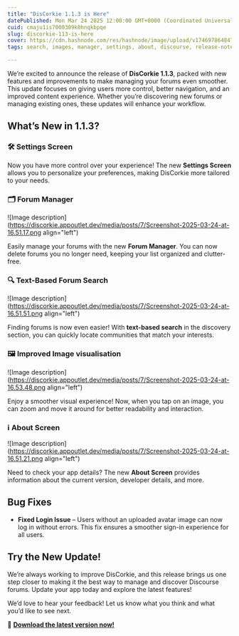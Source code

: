 ```yaml
---
title: "DisCorkie 1.1.3 is Here"
datePublished: Mon Mar 24 2025 12:00:00 GMT+0000 (Coordinated Universal Time)
cuid: cmaju1is7000309k0hnqkbpqe
slug: discorkie-113-is-here
cover: https://cdn.hashnode.com/res/hashnode/image/upload/v1746978648478/901961bf-4e36-421c-963a-18caaa4f7b77.png
tags: search, images, manager, settings, about, discourse, release-notes, forum, discorkie

---
```


We’re excited to announce the release of **DisCorkie 1.1.3**, packed with new features and improvements to make managing your forums even smoother. This update focuses on giving users more control, better navigation, and an improved content experience. Whether you’re discovering new forums or managing existing ones, these updates will enhance your workflow.

## **What’s New in 1.1.3?**

### 🛠️ **Settings Screen**

Now you have more control over your experience! The new **Settings Screen** allows you to personalize your preferences, making DisCorkie more tailored to your needs.

### 🗂️ **Forum Manager**

![Image description](https://discorkie.appoutlet.dev/media/posts/7/Screenshot-2025-03-24-at-16.51.17.png align="left")

Easily manage your forums with the new **Forum Manager**. You can now delete forums you no longer need, keeping your list organized and clutter-free.

### 🔍 **Text-Based Forum Search**

![Image description](https://discorkie.appoutlet.dev/media/posts/7/Screenshot-2025-03-24-at-16.51.51.png align="left")

Finding forums is now even easier! With **text-based search** in the discovery section, you can quickly locate communities that match your interests.

### 🖼️ **Improved Image visualisation**

![Image description](https://discorkie.appoutlet.dev/media/posts/7/Screenshot-2025-03-24-at-16.53.48.png align="left")

Enjoy a smoother visual experience! Now, when you tap on an image, you can zoom and move it around for better readability and interaction.

### ℹ️ **About Screen**

![Image description](https://discorkie.appoutlet.dev/media/posts/7/Screenshot-2025-03-24-at-16.51.21.png align="left")

Need to check your app details? The new **About Screen** provides information about the current version, developer details, and more.

## **Bug Fixes**

* **Fixed Login Issue** – Users without an uploaded avatar image can now log in without errors. This fix ensures a smoother sign-in experience for all users.
    

## **Try the New Update!**

We’re always working to improve DisCorkie, and this release brings us one step closer to making it the best way to manage and discover Discourse forums. Update your app today and explore the latest features!

We’d love to hear your feedback! Let us know what you think and what you’d like to see next.

🚀 [**Download the latest version now!**](https://discorkie.appoutlet.dev/?#download)